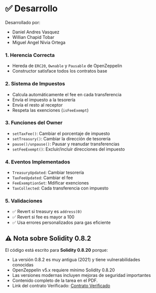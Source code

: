 # ✅ Desarrollo

Desarrollado por:
- Daniel Andres Vasquez
- Willian Chapid Tobar
- Miguel Angel Nivia Ortega

### 1. **Herencia Correcta**
- Hereda de `ERC20`, `Ownable` y `Pausable` de OpenZeppelin
- Constructor satisface todos los contratos base

### 2. **Sistema de Impuestos**
- Calcula automáticamente el fee en cada transferencia
- Envía el impuesto a la tesorería
- Envía el resto al receptor
- Respeta las exenciones (`isFeeExempt`)

### 3. **Funciones del Owner**
- `setTaxFee()`: Cambiar el porcentaje de impuesto
- `setTreasury()`: Cambiar la dirección de tesorería
- `pause()/unpause()`: Pausar y reanudar transferencias
- `setFeeExempt()`: Excluir/incluir direcciones del impuesto

### 4. **Eventos Implementados**
- `TreasuryUpdated`: Cambiar tesorería
- `TaxFeeUpdated`: Cambiar el fee
- `FeeExemptionSet`: Mdificar exenciones
- `TaxCollected`: Cada transferencia con impuesto

### 5. **Validaciones**
- ✅ Revert si treasury es `address(0)`
- ✅ Revert si fee es mayor a 100
- ✅ Usa errores personalizados para gas eficiente

## ⚠️ Nota sobre Solidity 0.8.2

El código está escrito para **Solidity 0.8.20** porque:
- La versión 0.8.2 es muy antigua (2021) y tiene vulnerabilidades conocidas
- OpenZeppelin v5.x requiere mínimo Solidity 0.8.20
- Las versiones modernas incluyen mejoras de seguridad importantes
- Contenido completo de la tarea en el PDF.
- Link del contrato Verificado: [Contrato Verificado](https://repo.sourcify.dev/11155111/0xebfb195e1Cbde134c8758AC30CA7b663a5b7777E)

